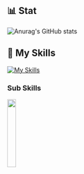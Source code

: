## 📊 Stat
![Anurag's GitHub stats](https://github-readme-stats.vercel.app/api?username=Yusuke0620&show_icons=true&theme=radical&locale=ja)


## 🌱 My Skills
[![My Skills](https://skillicons.dev/icons?i=sass,js,nodejs,ruby,rails,docker)](https://skillicons.dev)

### Sub Skills
<p>
  <a href="https://skillicons.dev">
    <img src="https://skillicons.dev/icons?i=html,css,git,figma,ps,npm,gulp" width="20%" height="auto" />
  </a>
</p>

<!---
Yusuke0620/Yusuke0620 is a ✨ special ✨ repository because its `README.md` (this file) appears on your GitHub profile.
You can click the Preview link to take a look at your changes.
--->
